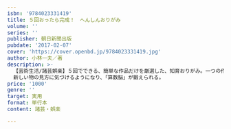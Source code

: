 ```yaml
---
isbn: '9784023331419'
title: ５回おったら完成！　へんしんおりがみ
volume: ''
series: ''
publisher: 朝日新聞出版
pubdate: '2017-02-07'
cover: 'https://cover.openbd.jp/9784023331419.jpg'
author: 小林一夫／著
description: >-
  【芸術生活/諸芸娯楽】５回でできる、簡単な作品だけを厳選した、知育おりがみ。一つの作品を、むきを変えたり、もう１回おってみたり、組み合わせてみたりすることで、別の作品に大変身！
  新しい物の見方に気づけるようになり、「算数脳」が鍛えられる。
price: '1000'
genre: ''
target: 実用
format: 単行本
content: 諸芸・娯楽

---
```


